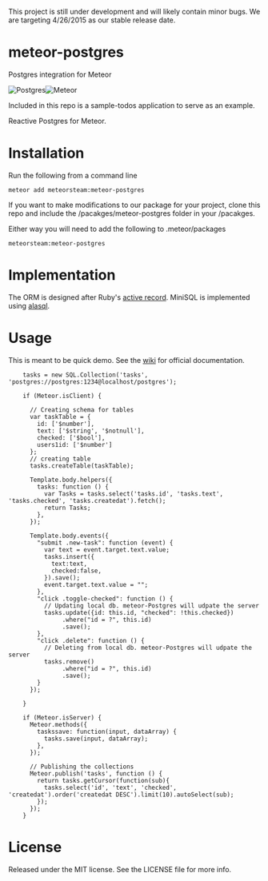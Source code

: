 This project is still under development and will likely contain minor bugs. We are targeting 4/26/2015 as our stable release date.

# meteor-postgres
Postgres integration for Meteor


![Postgres](https://s3-us-west-1.amazonaws.com/treebookicons/postgresql_logo.jpg "Postgres")![Meteor](https://s3-us-west-1.amazonaws.com/treebookicons/meteor-logo.png  "Meteor")

Included in this repo is a sample-todos application to serve as an example.

Reactive Postgres for Meteor.

# Installation

Run the following from a command line

    meteor add meteorsteam:meteor-postgres

If you want to make modifications to our package for your project, clone this repo and include the /pacakges/meteor-postgres folder in your /pacakges.

Either way you will need to add the following to .meteor/packages

    meteorsteam:meteor-postgres



# Implementation

The ORM is designed after Ruby's [active record](https://github.com/rails/rails/tree/master/activerecord). MiniSQL is implemented using [alasql](https://github.com/agershun/alasql).

# Usage


This is meant to be quick demo. See the [wiki](https://github.com/meteor-stream/meteor-postgres/wiki/Getting-Started) for official documentation.

        tasks = new SQL.Collection('tasks', 'postgres://postgres:1234@localhost/postgres');
        
        if (Meteor.isClient) {
        
          // Creating schema for tables
          var taskTable = {
            id: ['$number'],
            text: ['$string', '$notnull'],
            checked: ['$bool'],
            users1id: ['$number']
          };
          // creating table
          tasks.createTable(taskTable);
        
          Template.body.helpers({
            tasks: function () {
              var Tasks = tasks.select('tasks.id', 'tasks.text', 'tasks.checked', 'tasks.createdat').fetch();
              return Tasks;
            },
          });
        
          Template.body.events({
            "submit .new-task": function (event) {
              var text = event.target.text.value;
              tasks.insert({
                text:text,
                checked:false,
              }).save();
              event.target.text.value = "";
            },
            "click .toggle-checked": function () {
              // Updating local db. meteor-Postgres will udpate the server
              tasks.update({id: this.id, "checked": !this.checked})
                   .where("id = ?", this.id)
                   .save();
            },
            "click .delete": function () {
              // Deleting from local db. meteor-Postgres will udpate the server
              tasks.remove()
                   .where("id = ?", this.id)
                   .save();
            }
          });
        
        }
        
        if (Meteor.isServer) {
          Meteor.methods({
            taskssave: function(input, dataArray) {
              tasks.save(input, dataArray);
            },
          });
        
          // Publishing the collections
          Meteor.publish('tasks', function () {
            return tasks.getCursor(function(sub){
              tasks.select('id', 'text', 'checked', 'createdat').order('createdat DESC').limit(10).autoSelect(sub);
            });
          });
        }



# License
Released under the MIT license. See the LICENSE file for more info.
